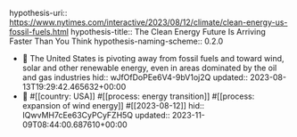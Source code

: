 hypothesis-uri:: https://www.nytimes.com/interactive/2023/08/12/climate/clean-energy-us-fossil-fuels.html
hypothesis-title:: The Clean Energy Future Is Arriving Faster Than You Think
hypothesis-naming-scheme:: 0.2.0

- 📌 The United States is pivoting away from fossil fuels and toward wind, solar and other renewable energy, even in areas dominated by the oil and gas industries
  hid:: wJfOfDoPEe6V4-9bV1oj2Q
  updated:: 2023-08-13T19:29:42.465632+00:00
- 📝  #[[country: USA]] #[[process: energy transition]] #[[process: expansion of wind energy]] #[[2023-08-12]]
  hid:: IQwvMH7cEe63CyPCyFZH5Q
  updated:: 2023-11-09T08:44:00.687610+00:00